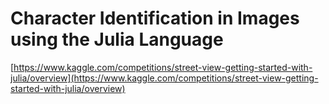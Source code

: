 # Character Identification in Images using the Julia Language

[https://www.kaggle.com/competitions/street-view-getting-started-with-julia/overview](https://www.kaggle.com/competitions/street-view-getting-started-with-julia/overview)
